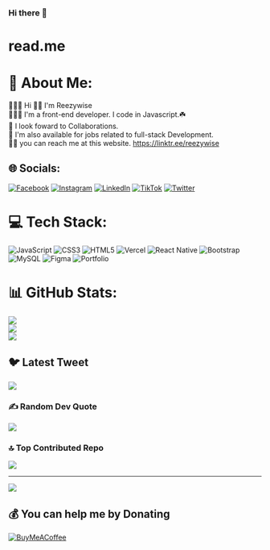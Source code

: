 ### Hi there 👋

# read.me
# 💫 About Me:
👨🏿‍💻 Hi 👋🏽 I'm  Reezywise<br>🧑🏿‍💼 I'm a front-end developer. I code in Javascript.☘️<br>🐾 I look foward to Collaborations.<br>🦾 I'm also available for jobs related to full-stack Development.<br>🤙🏿 you can reach me at this website. https://linktr.ee/reezywise


## 🌐 Socials:
[![Facebook](https://img.shields.io/badge/Facebook-%231877F2.svg?logo=Facebook&logoColor=white)](https://facebook.com/reezywise) [![Instagram](https://img.shields.io/badge/Instagram-%23E4405F.svg?logo=Instagram&logoColor=white)](https://instagram.com/reeezywise) [![LinkedIn](https://img.shields.io/badge/LinkedIn-%230077B5.svg?logo=linkedin&logoColor=white)](https://linkedin.com/in/reezywise) [![TikTok](https://img.shields.io/badge/TikTok-%23000000.svg?logo=TikTok&logoColor=white)](https://tiktok.com/@reezywsie) [![Twitter](https://img.shields.io/badge/Twitter-%231DA1F2.svg?logo=Twitter&logoColor=white)](https://twitter.com/reezywise) 

# 💻 Tech Stack:
![JavaScript](https://img.shields.io/badge/javascript-%23323330.svg?style=for-the-badge&logo=javascript&logoColor=%23F7DF1E) ![CSS3](https://img.shields.io/badge/css3-%231572B6.svg?style=for-the-badge&logo=css3&logoColor=white) ![HTML5](https://img.shields.io/badge/html5-%23E34F26.svg?style=for-the-badge&logo=html5&logoColor=white) ![Vercel](https://img.shields.io/badge/vercel-%23000000.svg?style=for-the-badge&logo=vercel&logoColor=white) ![React Native](https://img.shields.io/badge/react_native-%2320232a.svg?style=for-the-badge&logo=react&logoColor=%2361DAFB) ![Bootstrap](https://img.shields.io/badge/bootstrap-%23563D7C.svg?style=for-the-badge&logo=bootstrap&logoColor=white) ![MySQL](https://img.shields.io/badge/mysql-%2300f.svg?style=for-the-badge&logo=mysql&logoColor=white) 	![Figma](https://img.shields.io/badge/figma-%23F24E1E.svg?style=for-the-badge&logo=figma&logoColor=white) ![Portfolio](https://img.shields.io/badge/Portfolio-%23000000.svg?style=for-the-badge&logo=firefox&logoColor=#FF7139)
# 📊 GitHub Stats:
![](https://github-readme-stats.vercel.app/api?username=Reezyoflagos&theme=dark&hide_border=false&include_all_commits=false&count_private=false)<br/>
![](https://github-readme-streak-stats.herokuapp.com/?user=Reezyoflagos&theme=dark&hide_border=false)<br/>
![](https://github-readme-stats.vercel.app/api/top-langs/?username=Reezyoflagos&theme=dark&hide_border=false&include_all_commits=false&count_private=false&layout=compact)

## 🐦 Latest Tweet
[![](https://gtce.itsvg.in/api?username=reezywise)](https://github.com/VishwaGauravIn/github-twitter-card-embed)

### ✍️ Random Dev Quote
![](https://quotes-github-readme.vercel.app/api?type=horizontal&theme=radical)

### 🔝 Top Contributed Repo
![](https://github-contributor-stats.vercel.app/api?username=Reezyoflagos&limit=5&theme=dark&combine_all_yearly_contributions=true)

---
[![](https://visitcount.itsvg.in/api?id=Reezyoflagos&icon=0&color=0)](https://visitcount.itsvg.in)

  ## 💰 You can help me by Donating
  [![BuyMeACoffee](https://img.shields.io/badge/Buy%20Me%20a%20Coffee-ffdd00?style=for-the-badge&logo=buy-me-a-coffee&logoColor=black)](https://buymeacoffee.com/reezywise) 

  
<!-- Proudly created with GPRM ( https://gprm.itsvg.in ) -->

